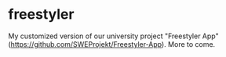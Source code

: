 # freestyler
My customized version of our university project "Freestyler App" (https://github.com/SWEProjekt/Freestyler-App). More to come.
